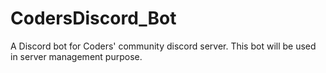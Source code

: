 # CodersDiscord_Bot
A Discord bot for Coders' community discord server. This bot will be used in server management purpose.
